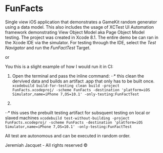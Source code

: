 # FunFacts
Single view iOS application that demonstrates a GameKit random generator using a data model.
This also includes the usage of XCTest UI Automation framework demonstrating View Object Model aka Page Object Model testing. 
The project was created in Xcode 8.1. The entire demo be can ran in the Xcode IDE via the simulator. For testing through the IDE, select the *Test Navigator* and run the *FunFactTest* Target.

or

You this is a slight example of how I would run it in CI:

1. Open the terminal and pass the inline command:
⋅⋅* this clean the dervived data and builds an artifact .app that only has to be built once. 
`xcodebuild build-for-testing clean build -project FunFacts.xcodeproj/ -scheme FunFacts -destination 'platform=iOS Simulator,name=iPhone 7,OS=10.1' -only-testing:FunFactTest`

2. 
⋅⋅* this uses the prebuilt testing artifact for subsquent testing on local or slaved machines
`xcodebuild test-without-building -project FunFacts.xcodeproj/ -scheme FunFacts -destination 'platform=iOS Simulator,name=iPhone 7,OS=10.1' -only-testing:FunFactTest`

All test are autonomous and can be executed in random order.

Jeremiah Jacquet - All rights reserved ©
